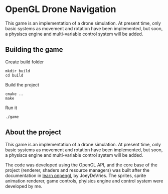 # OpenGL Drone Navigation

This game is an implementation of a drone simulation. At present time, only basic systems as movement and rotation have been implemented, but soon, a physiscs engine and multi-variable control system will be added.

## Building the game

Create build folder

```console
mkdir build
cd build
```
Build the project
```console
cmake ..
make
```
Run it
```console
./game
```

## About the project

This game is an implementation of a drone simulation. At present time, only basic systems as movement and rotation have been implemented, but soon, a physiscs engine and multi-variable control system will be added.

The code was developed using the OpenGL API, and the core base of the project (renderer, shaders and resource managers) was built after the documentation in [learn onpengl](https://learnopengl.com/), by JoeyDeVries. The sprites, sprite animation renderer, game controls, phyisics engine and control system were developed by me.
